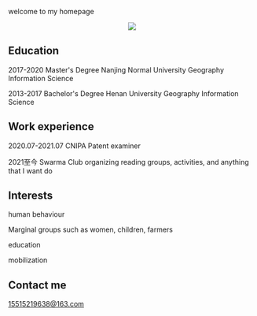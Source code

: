 welcome to my homepage

<div align=center>
<img src=https://user-images.githubusercontent.com/17485408/181789706-bb35bd01-9977-4b19-8924-0990925947ff.jpg wigth=8/>
</div>

## Education

2017-2020 Master's Degree Nanjing Normal University Geography Information Science   

2013-2017 Bachelor's Degree Henan University Geography Information Science   


## Work experience

2020.07-2021.07 CNIPA Patent examiner  

2021至今 Swarma Club organizing reading groups, activities, and anything that I want do   


## Interests

human behaviour  

Marginal groups such as women, children, farmers  

education   

mobilization   


## Contact me
15515219638@163.com

